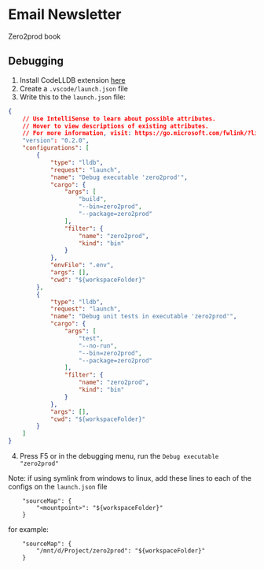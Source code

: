 # Email Newsletter
Zero2prod book

## Debugging

1. Install CodeLLDB extension [here](https://marketplace.visualstudio.com/items?itemName=vadimcn.vscode-lldb)
2. Create a `.vscode/launch.json` file
3. Write this to the `launch.json` file:
```json
{
    // Use IntelliSense to learn about possible attributes.
    // Hover to view descriptions of existing attributes.
    // For more information, visit: https://go.microsoft.com/fwlink/?linkid=830387
    "version": "0.2.0",
    "configurations": [
        {
            "type": "lldb",
            "request": "launch",
            "name": "Debug executable 'zero2prod'",
            "cargo": {
                "args": [
                    "build",
                    "--bin=zero2prod",
                    "--package=zero2prod"
                ],
                "filter": {
                    "name": "zero2prod",
                    "kind": "bin"
                }
            },
            "envFile": ".env",
            "args": [],
            "cwd": "${workspaceFolder}"
        },
        {
            "type": "lldb",
            "request": "launch",
            "name": "Debug unit tests in executable 'zero2prod'",
            "cargo": {
                "args": [
                    "test",
                    "--no-run",
                    "--bin=zero2prod",
                    "--package=zero2prod"
                ],
                "filter": {
                    "name": "zero2prod",
                    "kind": "bin"
                }
            },
            "args": [],
            "cwd": "${workspaceFolder}"
        }
    ]
}
```
4. Press F5 or in the debugging menu, run the `Debug executable "zero2prod"`

Note:
if using symlink from windows to linux, add these lines to each of the configs on the `launch.json` file
```
    "sourceMap": {
        "<mountpoint>": "${workspaceFolder}"
    }
```
for example:
```
    "sourceMap": {
        "/mnt/d/Project/zero2prod": "${workspaceFolder}"
    }
```